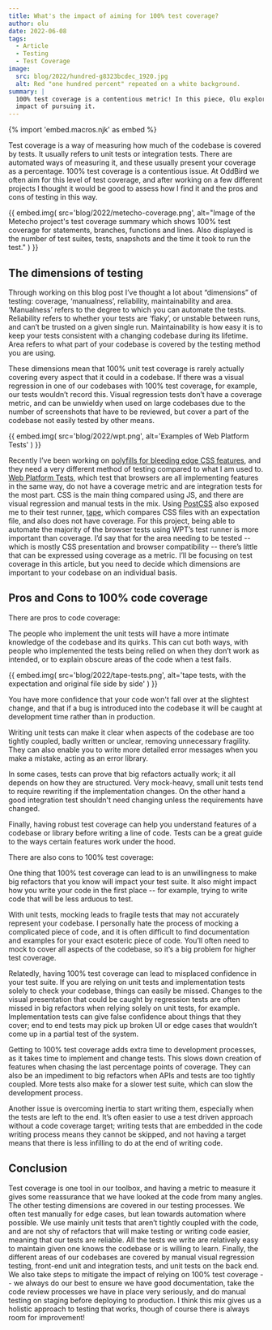 ```yaml
---
title: What's the impact of aiming for 100% test coverage?
author: olu
date: 2022-06-08
tags:
  - Article
  - Testing
  - Test Coverage
image:
  src: blog/2022/hundred-g8323bcdec_1920.jpg
  alt: Red "one hundred percent" repeated on a white background.
summary: |
  100% test coverage is a contentious metric! In this piece, Olu explores the
  impact of pursuing it.
---
```


{% import 'embed.macros.njk' as embed %}

Test coverage is a way of measuring how much of the codebase is covered by
tests. It usually refers to unit tests or integration tests. There are automated
ways of measuring it, and these usually present your coverage as a percentage.
100% test coverage is a contentious issue. At OddBird we often aim for this
level of test coverage, and after working on a few different projects I thought
it would be good to assess how I find it and the pros and cons of testing in
this way.

{{ embed.img(
  src='blog/2022/metecho-coverage.png',
  alt="Image of the Metecho project's test coverage summary which shows 100%
    test coverage for statements, branches, functions and lines. Also displayed
    is the number of test suites, tests, snapshots and the time it took to run
    the test."
) }}

## **The dimensions of testing**

Through working on this blog post I’ve thought a lot about “dimensions” of
testing: coverage, ‘manualness’, reliability, maintainability and area.
‘Manualness’ refers to the degree to which you can automate the tests.
Reliability refers to whether your tests are ‘flaky’, or unstable between runs,
and can’t be trusted on a given single run. Maintainability is how easy it is to
keep your tests consistent with a changing codebase during its lifetime. Area
refers to what part of your codebase is covered by the testing method you are
using.

These dimensions mean that 100% unit test coverage is rarely actually covering
every aspect that it could in a codebase. If there was a visual regression in
one of our codebases with 100% test coverage, for example, our tests wouldn’t
record this. Visual regression tests don’t have a coverage metric, and can be
unwieldy when used on large codebases due to the number of screenshots that have
to be reviewed, but cover a part of the codebase not easily tested by other
means.

{{ embed.img(
  src='blog/2022/wpt.png',
  alt='Examples of Web Platform Tests'
) }}

Recently I’ve been working on [polyfills for bleeding edge CSS
features](https://github.com/csstools/postcss-plugins/tree/main/plugins/postcss-cascade-layers),
and they need a very different method of testing compared to what I am used to.
[Web Platform Tests], which test that browsers are all implementing features in
the same way, do not have a coverage metric and are integration tests for the
most part. CSS is the main thing compared using JS, and there are visual
regression and manual tests in the mix. Using [PostCSS](https://postcss.org/)
also exposed me to their test runner,
[tape](https://github.com/csstools/postcss-tape), which compares CSS files with
an expectation file, and also does not have coverage. For this project, being
able to automate the majority of the browser tests using WPT’s test runner is
more important than coverage. I’d say that for the area needing to be tested --
which is mostly CSS presentation and browser compatibility -- there’s little
that can be expressed using coverage as a metric. I’ll be focusing on test
coverage in this article, but you need to decide which dimensions are important
to your codebase on an individual basis.

[Web Platform Tests]: https://web-platform-tests.org/

## **Pros and Cons to 100% code coverage**

There are pros to code coverage:

The people who implement the unit tests will have a more intimate knowledge of
the codebase and its quirks. This can cut both ways, with people who implemented
the tests being relied on when they don’t work as intended, or to explain
obscure areas of the code when a test fails.

{{ embed.img(
  src='blog/2022/tape-tests.png',
  alt='tape tests, with the expectation and original file side by side'
) }}

You have more confidence that your code won't fall over at the slightest change,
and that if a bug is introduced into the codebase it will be caught at
development time rather than in production.

Writing unit tests can make it clear when aspects of the codebase are too
tightly coupled, badly written or unclear, removing unnecessary fragility. They
can also enable you to write more detailed error messages when you make a
mistake, acting as an error library.

In some cases, tests can prove that big refactors actually work; it all depends
on how they are structured. Very mock-heavy, small unit tests tend to require
rewriting if the implementation changes. On the other hand a good integration
test shouldn't need changing unless the requirements have changed.

Finally, having robust test coverage can help you understand features of a
codebase or library before writing a line of code. Tests can be a great guide to
the ways certain features work under the hood.

There are also cons to 100% test coverage:

One thing that 100% test coverage can lead to is an unwillingness to make big
refactors that you know will impact your test suite. It also might impact how
you write your code in the first place -- for example, trying to write code that
will be less arduous to test.

With unit tests, mocking leads to fragile tests that may not accurately
represent your codebase. I personally hate the process of mocking a complicated
piece of code, and it is often difficult to find documentation and examples for
your exact esoteric piece of code. You’ll often need to mock to cover all
aspects of the codebase, so it’s a big problem for higher test coverage.

Relatedly, having 100% test coverage can lead to misplaced confidence in your
test suite. If you are relying on unit tests and implementation tests solely to
check your codebase, things can easily be missed. Changes to the visual
presentation that could be caught by regression tests are often missed in big
refactors when relying solely on unit tests, for example. Implementation tests
can give false confidence about things that they cover; end to end tests may
pick up broken UI or edge cases that wouldn’t come up in a partial test of the
system.

Getting to 100% test coverage adds extra time to development processes, as it
takes time to implement and change tests. This slows down creation of features
when chasing the last percentage points of coverage. They can also be an
impediment to big refactors when APIs and tests are too tightly coupled. More
tests also make for a slower test suite, which can slow the development process.

Another issue is overcoming inertia to start writing them, especially when the
tests are left to the end. It’s often easier to use a test driven approach
without a code coverage target; writing tests that are embedded in the code
writing process means they cannot be skipped, and not having a target means that
there is less infilling to do at the end of writing code.

## Conclusion

Test coverage is one tool in our toolbox, and having a metric to measure it
gives some reassurance that we have looked at the code from many angles. The
other testing dimensions are covered in our testing processes. We often test
manually for edge cases, but lean towards automation where possible. We use
mainly unit tests that aren’t tightly coupled with the code, and are not shy of
refactors that will make testing or writing code easier, meaning that our tests
are reliable. All the tests we write are relatively easy to maintain given one
knows the codebase or is willing to learn. Finally, the different areas of our
codebases are covered by manual visual regression testing, front-end unit and
integration tests, and unit tests on the back end. We also take steps to
mitigate the impact of relying on 100% test coverage -- we always do our best to
ensure we have good documentation, take the code review processes we have in
place very seriously, and do manual testing on staging before deploying to
production. I think this mix gives us a holistic approach to testing that works,
though of course there is always room for improvement!
